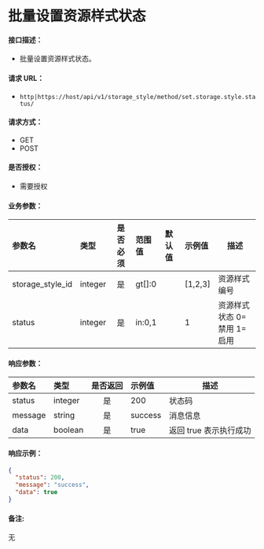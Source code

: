 # 批量设置资源样式状态

#### 接口描述：
- 批量设置资源样式状态。

#### 请求 URL：
- `http|https://host/api/v1/storage_style/method/set.storage.style.status/`

#### 请求方式：
- GET
- POST

#### 是否授权：
- 需要授权

#### 业务参数：
|参数名|类型|是否必须|范围值|默认值|示例值|描述|
|:----|:---|:---:|:-----|:-----|:-----|-----|
|storage_style_id |integer |是 |gt[]:0 | |[1,2,3] |资源样式编号 |
|status |integer |是 |in:0,1 | |1 |资源样式状态 0=禁用 1=启用 |

#### 响应参数：
|参数名|类型|是否返回|示例值|描述|
|:-----|:-----|:---:|:-----|-----|
|status |integer |是 |200 |状态码 |
|message |string |是 |success |消息信息 |
|data |boolean |是 |true |返回 true 表示执行成功 |

#### 响应示例：
```json
{
  "status": 200,
  "message": "success",
  "data": true
}
```

#### 备注:
无